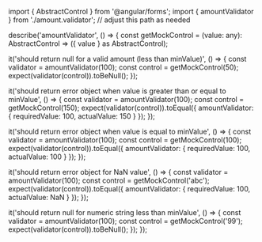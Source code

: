 import { AbstractControl } from '@angular/forms';
import { amountValidator } from './amount.validator'; // adjust this path as needed

describe('amountValidator', () => {
  const getMockControl = (value: any): AbstractControl => ({ value } as AbstractControl);

  it('should return null for a valid amount (less than minValue)', () => {
    const validator = amountValidator(100);
    const control = getMockControl(50);
    expect(validator(control)).toBeNull();
  });

  it('should return error object when value is greater than or equal to minValue', () => {
    const validator = amountValidator(100);
    const control = getMockControl(150);
    expect(validator(control)).toEqual({
      amountValidator: {
        requiredValue: 100,
        actualValue: 150
      }
    });
  });

  it('should return error object when value is equal to minValue', () => {
    const validator = amountValidator(100);
    const control = getMockControl(100);
    expect(validator(control)).toEqual({
      amountValidator: {
        requiredValue: 100,
        actualValue: 100
      }
    });
  });

  it('should return error object for NaN value', () => {
    const validator = amountValidator(100);
    const control = getMockControl('abc');
    expect(validator(control)).toEqual({
      amountValidator: {
        requiredValue: 100,
        actualValue: NaN
      }
    });
  });

  it('should return null for numeric string less than minValue', () => {
    const validator = amountValidator(100);
    const control = getMockControl('99');
    expect(validator(control)).toBeNull();
  });
});